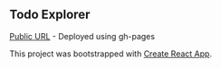 ## Todo Explorer

[Public URL](https://318097.github.io/explorer/) - Deployed using gh-pages

This project was bootstrapped with [Create React App](https://github.com/facebook/create-react-app).
